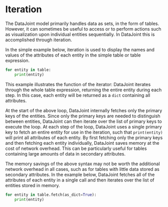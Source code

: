 # Iteration

The DataJoint model primarily handles data as sets, in the form of tables. However, it
can sometimes be useful to access or to perform actions such as visualization upon
individual entities sequentially. In DataJoint this is accomplished through iteration.

In the simple example below, iteration is used to display the names and values of the
attributes of each entity in the simple table or table expression.

``` python
for entity in table:
    print(entity)
```

This example illustrates the function of the iterator: DataJoint iterates through the
whole table expression, returning the entire entity during each step. In this case,
each entity will be returned as a `dict` containing all attributes.

At the start of the above loop, DataJoint internally fetches only the primary keys of
the entities. Since only the primary keys are needed to distinguish between entities,
DataJoint can then iterate over the list of primary keys to execute the loop. At each
step of the loop, DataJoint uses a single primary key to fetch an entire entity for use
in the iteration, such that `print(entity)` will print all attributes of each entity.
By first fetching only the primary keys and then fetching each entity individually,
DataJoint saves memory at the cost of network overhead. This can be particularly useful
for tables containing large amounts of data in secondary attributes.

The memory savings of the above syntax may not be worth the additional network overhead
in all cases, such as for tables with little data stored as secondary attributes. In
the example below, DataJoint fetches all of the attributes of each entity in a single
call and then iterates over the list of entities stored in memory.

``` python
for entity in table.fetch(as_dict=True):
    print(entity)
```
